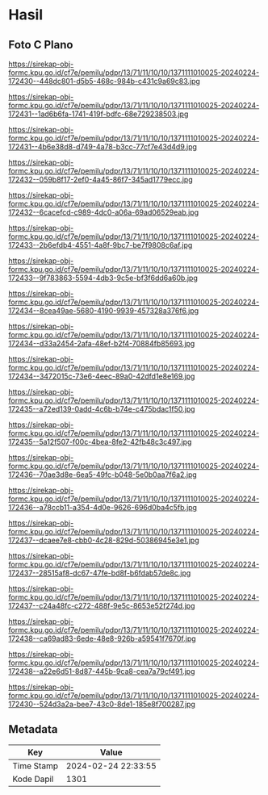 # Hasil

## Foto C Plano

https://sirekap-obj-formc.kpu.go.id/cf7e/pemilu/pdpr/13/71/11/10/10/1371111010025-20240224-172430--448dc801-d5b5-468c-984b-c431c9a69c83.jpg

https://sirekap-obj-formc.kpu.go.id/cf7e/pemilu/pdpr/13/71/11/10/10/1371111010025-20240224-172431--1ad6b6fa-1741-419f-bdfc-68e729238503.jpg

https://sirekap-obj-formc.kpu.go.id/cf7e/pemilu/pdpr/13/71/11/10/10/1371111010025-20240224-172431--4b6e38d8-d749-4a78-b3cc-77cf7e43d4d9.jpg

https://sirekap-obj-formc.kpu.go.id/cf7e/pemilu/pdpr/13/71/11/10/10/1371111010025-20240224-172432--059b8f17-2ef0-4a45-86f7-345ad1779ecc.jpg

https://sirekap-obj-formc.kpu.go.id/cf7e/pemilu/pdpr/13/71/11/10/10/1371111010025-20240224-172432--6cacefcd-c989-4dc0-a06a-69ad06529eab.jpg

https://sirekap-obj-formc.kpu.go.id/cf7e/pemilu/pdpr/13/71/11/10/10/1371111010025-20240224-172433--2b6efdb4-4551-4a8f-9bc7-be7f9808c6af.jpg

https://sirekap-obj-formc.kpu.go.id/cf7e/pemilu/pdpr/13/71/11/10/10/1371111010025-20240224-172433--9f783863-5594-4db3-9c5e-bf3f6dd6a60b.jpg

https://sirekap-obj-formc.kpu.go.id/cf7e/pemilu/pdpr/13/71/11/10/10/1371111010025-20240224-172434--8cea49ae-5680-4190-9939-457328a376f6.jpg

https://sirekap-obj-formc.kpu.go.id/cf7e/pemilu/pdpr/13/71/11/10/10/1371111010025-20240224-172434--d33a2454-2afa-48ef-b2f4-70884fb85693.jpg

https://sirekap-obj-formc.kpu.go.id/cf7e/pemilu/pdpr/13/71/11/10/10/1371111010025-20240224-172434--3472015c-73e6-4eec-89a0-42dfd1e8e169.jpg

https://sirekap-obj-formc.kpu.go.id/cf7e/pemilu/pdpr/13/71/11/10/10/1371111010025-20240224-172435--a72ed139-0add-4c6b-b74e-c475bdac1f50.jpg

https://sirekap-obj-formc.kpu.go.id/cf7e/pemilu/pdpr/13/71/11/10/10/1371111010025-20240224-172435--5a12f507-f00c-4bea-8fe2-42fb48c3c497.jpg

https://sirekap-obj-formc.kpu.go.id/cf7e/pemilu/pdpr/13/71/11/10/10/1371111010025-20240224-172436--70ae3d8e-6ea5-49fc-b048-5e0b0aa7f6a2.jpg

https://sirekap-obj-formc.kpu.go.id/cf7e/pemilu/pdpr/13/71/11/10/10/1371111010025-20240224-172436--a78ccb11-a354-4d0e-9626-696d0ba4c5fb.jpg

https://sirekap-obj-formc.kpu.go.id/cf7e/pemilu/pdpr/13/71/11/10/10/1371111010025-20240224-172437--dcaee7e8-cbb0-4c28-829d-50386945e3e1.jpg

https://sirekap-obj-formc.kpu.go.id/cf7e/pemilu/pdpr/13/71/11/10/10/1371111010025-20240224-172437--28515af8-dc67-47fe-bd8f-b6fdab57de8c.jpg

https://sirekap-obj-formc.kpu.go.id/cf7e/pemilu/pdpr/13/71/11/10/10/1371111010025-20240224-172437--c24a48fc-c272-488f-9e5c-8653e52f274d.jpg

https://sirekap-obj-formc.kpu.go.id/cf7e/pemilu/pdpr/13/71/11/10/10/1371111010025-20240224-172438--ca69ad83-6ede-48e8-926b-a59541f7670f.jpg

https://sirekap-obj-formc.kpu.go.id/cf7e/pemilu/pdpr/13/71/11/10/10/1371111010025-20240224-172438--a22e6d51-8d87-445b-9ca8-cea7a79cf491.jpg

https://sirekap-obj-formc.kpu.go.id/cf7e/pemilu/pdpr/13/71/11/10/10/1371111010025-20240224-172430--524d3a2a-bee7-43c0-8de1-185e8f700287.jpg


## Metadata

| Key        | Value               |
| ---------- | ------------------- |
| Time Stamp | 2024-02-24 22:33:55 |
| Kode Dapil | 1301                |



